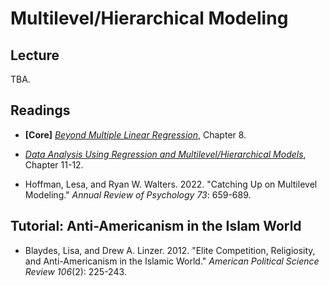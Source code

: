 # Multilevel/Hierarchical Modeling

## Lecture

TBA.

## Readings

 - **[Core]** [*Beyond Multiple Linear Regression*](https://bookdown.org/roback/bookdown-BeyondMLR/), Chapter 8.

 - [*Data Analysis Using Regression and Multilevel/Hierarchical Models*](http://www.stat.columbia.edu/~gelman/arm), Chapter 11-12.

 - Hoffman, Lesa, and Ryan W. Walters. 2022. "Catching Up on Multilevel Modeling." *Annual Review of Psychology 73*: 659-689.

## Tutorial: Anti-Americanism in the Islam World

 - Blaydes, Lisa, and Drew A. Linzer. 2012. "Elite Competition, Religiosity, and Anti-Americanism in the Islamic World." *American Political Science Review 106*(2): 225-243.